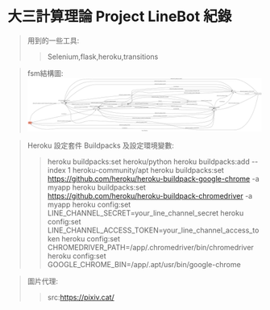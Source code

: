 # 大三計算理論 Project LineBot 紀錄
>用到的一些工具:
>>Selenium,flask,heroku,transitions<br>

>fsm結構圖:
![image](https://raw.githubusercontent.com/Korin777/TOC-Project-2020/master/fsm.png)

>Heroku 設定套件 Buildpacks 及設定環境變數:
>>heroku buildpacks:set heroku/python
  heroku buildpacks:add --index 1 heroku-community/apt
  heroku buildpacks:set https://github.com/heroku/heroku-buildpack-google-chrome -a myapp
  heroku buildpacks:set https://github.com/heroku/heroku-buildpack-chromedriver -a myapp
  heroku config:set LINE_CHANNEL_SECRET=your_line_channel_secret
  heroku config:set LINE_CHANNEL_ACCESS_TOKEN=your_line_channel_access_token
  heroku config:set CHROMEDRIVER_PATH=/app/.chromedriver/bin/chromedriver
  heroku config:set GOOGLE_CHROME_BIN=/app/.apt/usr/bin/google-chrome
  
>圖片代理:
>>src:https://pixiv.cat/
